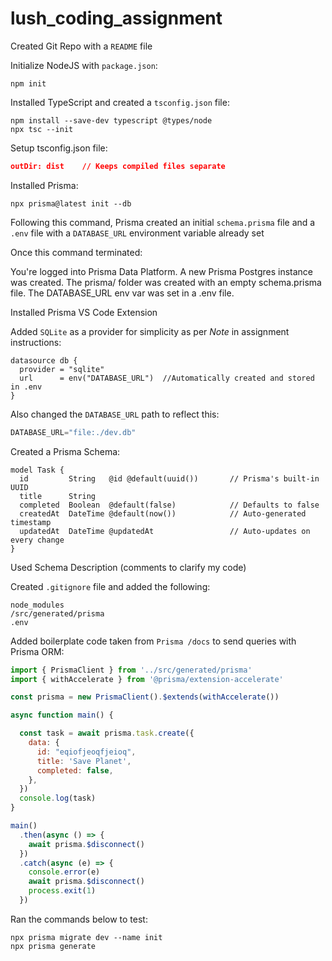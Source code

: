 # lush_coding_assignment

Created Git Repo with a `README` file

Initialize NodeJS with `package.json`:
```
npm init 
```

Installed TypeScript and created a `tsconfig.json` file:
```
npm install --save-dev typescript @types/node
npx tsc --init
```

Setup tsconfig.json file:
```json
outDir: dist	// Keeps compiled files separate
```

Installed Prisma:
``` 
npx prisma@latest init --db 
```

Following this command, Prisma created an initial `schema.prisma` file and a `.env` file 
with a `DATABASE_URL` environment variable already set

Once this command terminated:

You're logged into Prisma Data Platform.
A new Prisma Postgres instance was created.
The prisma/ folder was created with an empty schema.prisma file.
The DATABASE_URL env var was set in a .env file.

Installed Prisma VS Code Extension

Added `SQLite` as a provider for simplicity as per *Note* in assignment instructions:
```prisma
datasource db {
  provider = "sqlite"
  url      = env("DATABASE_URL")  //Automatically created and stored in .env
}
```
Also changed the `DATABASE_URL` path to reflect this:

```js
DATABASE_URL="file:./dev.db"
```

Created a Prisma Schema:
```prisma
model Task {
  id         String   @id @default(uuid())       // Prisma's built-in UUID 
  title      String                             
  completed  Boolean  @default(false)            // Defaults to false
  createdAt  DateTime @default(now())            // Auto-generated timestamp
  updatedAt  DateTime @updatedAt                 // Auto-updates on every change
}
```

Used Schema Description (comments to clarify my code)

Created `.gitignore` file and added the following:
```
node_modules
/src/generated/prisma
.env
```

Added boilerplate code taken from `Prisma /docs` to send queries with Prisma ORM:
```js
import { PrismaClient } from '../src/generated/prisma'
import { withAccelerate } from '@prisma/extension-accelerate'

const prisma = new PrismaClient().$extends(withAccelerate())

async function main() {

  const task = await prisma.task.create({
    data: {
      id: "eqiofjeoqfjeioq",
      title: 'Save Planet',
      completed: false,
    },
  })
  console.log(task)
}

main()
  .then(async () => {
    await prisma.$disconnect()
  })
  .catch(async (e) => {
    console.error(e)
    await prisma.$disconnect()
    process.exit(1)
  })
```

Ran the commands below to test:
```
npx prisma migrate dev --name init
npx prisma generate
```